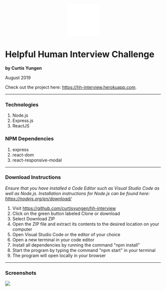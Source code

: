 <p align="center">
  <img src="./src/images/logo-symbol.svg" alt="logo" />
</p>

# Helpful Human Interview Challenge
**by Curtis Yungen**

August 2019


Check out the project here: https://hh-interview.herokuapp.com.

<hr/>

### Technologies
1) Node.js
2) Express.js
3) ReactJS

### NPM Dependencies
1) express
2) react-dom
3) react-responsive-modal

<hr/>

### Download Instructions

*Ensure that you have installed a Code Editor such as Visual Studio Code as well as Node.js.
Installation instructions for Node.js can be found here: https://nodejs.org/en/download/*

1) Visit https://github.com/curtisyungen/hh-interview
2) Click on the green button labeled Clone or download
3) Select Download ZIP
4) Open the ZIP file and extract its contents to the desired location on your computer
5) Open Visual Studio Code or the editor of your choice
6) Open a new terminal in your code editor
7) Install all dependencies by running the command "npm install"
8) Start the program by typing the command "npm start" in your terminal
9) The program will open locally in your browser

<hr/>

### Screenshots

![](./client/src/images/screenshot1.png)
<br/>
